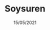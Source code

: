 ---
title: Soysuren
date: 15/05/2021
categories: 
  - WordPress Themes
tags:
  - HTML
  - CSS
  - JavaScript
  - PHP
images: /assets/20220328172418-screencapture-soysuren-av-tr-2022-03-28-17_23_55.jpg
logo: /assets/logo/soysuren.png
madefor: https://soysuren.av.tr
---